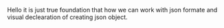 Hello it is just true foundation that how we can work with json formate and visual declearation of creating json object.